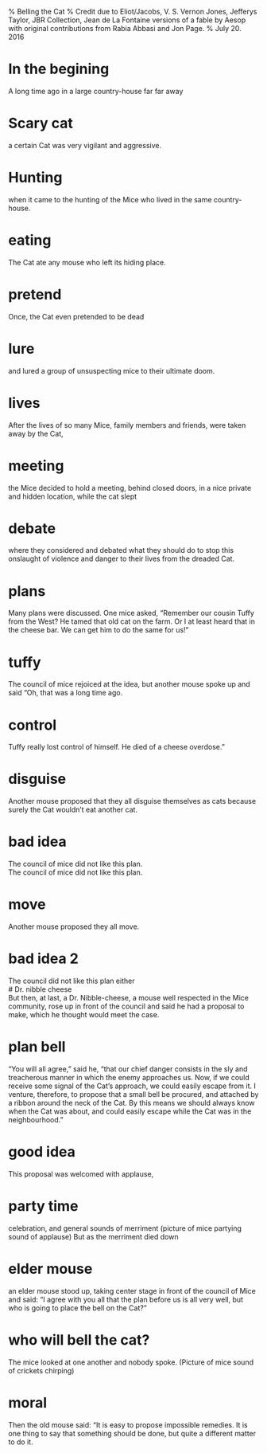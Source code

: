% Belling the Cat
% Credit due to Eliot/Jacobs, V. S. Vernon Jones, Jefferys Taylor, JBR Collection, Jean de La Fontaine versions of a fable by Aesop with original contributions from Rabia Abbasi and Jon Page.
% July 20. 2016

# In the begining
<aside class="notes">
A long time ago in a large country-house far far away
</aside>

# Scary cat
<aside class="notes">
a certain Cat was very vigilant and aggressive.
</aside>

# Hunting
<aside class="notes">
when it came to the hunting of the Mice who lived in the same country-house.
</aside>

# eating
<aside class="notes">
The Cat ate any mouse who left its hiding place.
</aside>

# pretend
<aside class="notes">
Once, the Cat even pretended to be dead
</aside>

# lure 
<aside class="notes">
and lured a group of unsuspecting mice to their ultimate doom. 
</aside>

# lives
<aside class="notes">
After the lives of so many Mice, family members and friends, were taken away by the Cat, 
</aside>

# meeting
<aside class="notes">
the Mice decided to hold a meeting, behind closed doors, in a nice private and hidden location, while the cat slept
</aside>

# debate
<aside class="notes">
where they considered and debated what they should do to stop this onslaught of violence and danger to their lives from the dreaded Cat.
</aside>

# plans
<aside class="notes">
Many plans were discussed. One mice asked, “Remember our cousin Tuffy from the West? He tamed that old cat on the farm. Or I at least heard that in the cheese bar. We can get him to do the same for us!”
</aside>

# tuffy
<aside class="notes">
The council of mice rejoiced at the idea, but another mouse spoke up and said “Oh, that was a long time ago. 
</aside>

# control
<aside class="notes">
Tuffy really lost control of himself. He died of a cheese overdose.”
</aside>

# disguise
<aside class="notes">
Another mouse proposed that they all disguise themselves as cats because surely the Cat wouldn’t eat another cat. 
</aside>

# bad idea
<aside class="notes">
The council of mice did not like this plan. 
</aside>
The council of mice did not like this plan. 

# move
<aside class="notes">
Another mouse proposed they all move. 
</aside>

# bad idea 2
<aside class="notes">
The council did not like this plan either 
</aside>
# Dr. nibble cheese
<aside class="notes">
But then, at last, a Dr. Nibble-cheese, a mouse well respected in the Mice community,  rose up in front of the council and said he had a proposal to make, which he thought would meet the case. 
</aside>

# plan bell
<aside class="notes">
“You will all agree,” said he, “that our chief danger consists in the sly and treacherous manner in which the enemy approaches us. 
Now, if we could receive some signal of the Cat’s approach, we could easily escape from it. I venture, therefore, to propose that a small bell be procured, and attached by a ribbon around the neck of the Cat. By this means we should always know when the Cat was about, and could easily escape while the Cat was in the neighbourhood.”
</aside>

# good idea
<aside class="notes">
This proposal was welcomed with applause, 
</aside>

# party time
<aside class="notes">
celebration, and general sounds of merriment (picture of mice partying sound of applause) But as the merriment died down
</aside>

# elder mouse
<aside class="notes">
an elder mouse stood up, taking center stage in front of the council of Mice and said: “I agree with you all that the plan before us is all very well, but who is going to place the bell on the Cat?”
</aside>

# who will bell the cat?
<aside class="notes">
The mice looked at one another and nobody spoke. (Picture of mice sound of crickets chirping)
</aside>

# moral
<aside class="notes">
Then the old mouse said: “It is easy to propose impossible remedies. It is one thing to say that something should be done, but quite a different matter to do it.
</aside>






